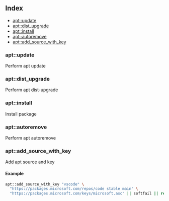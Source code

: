 ## Index

* [apt::update](#aptupdate)
* [apt::dist_upgrade](#aptdistupgrade)
* [apt::install](#aptinstall)
* [apt::autoremove](#aptautoremove)
* [apt::add_source_with_key](#aptaddsourcewithkey)

### apt::update

Perform apt update

### apt::dist_upgrade

Perform apt dist-upgrade

### apt::install

Install package

### apt::autoremove

Perform apt autoremove

### apt::add_source_with_key

Add apt source and key

#### Example

```bash
apt::add_source_with_key "vscode" \
  "https://packages.microsoft.com/repos/code stable main" \
  "https://packages.microsoft.com/keys/microsoft.asc" || softfail || return $?
```

